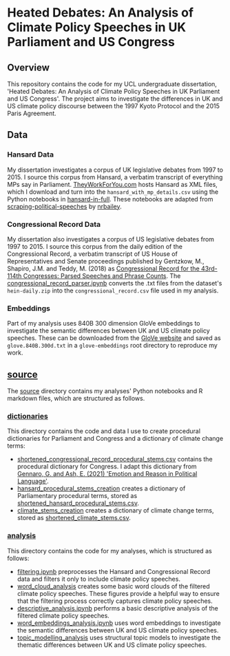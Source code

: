# Heated Debates: An Analysis of Climate Policy Speeches in UK Parliament and US Congress

## Overview

This repository contains the code for my UCL undergraduate dissertation, 'Heated Debates: An Analysis of Climate Policy Speeches in UK Parliament and US Congress'. The project aims to investigate the differences in UK and US climate policy discourse between the 1997 Kyoto Protocol and the 2015 Paris Agreement.

## Data

### Hansard Data

My dissertation investigates a corpus of UK legislative debates from 1997 to 2015. I source this corpus from Hansard, a verbatim transcript of everything MPs say in Parliament. [TheyWorkForYou.com](https://www.theyworkforyou.com/) hosts Hansard as XML files, which I download and turn into the `hansard_with_mp_details.csv` using the Python notebooks in [hansard-in-full](./hansard-in-full/). These notebooks are adapted from [scraping-political-speeches](https://github.com/nrbailey/scraping-political-speeches) by [nrbailey](https://github.com/nrbailey).

### Congressional Record Data

My dissertation also investigates a corpus of US legislative debates from 1997 to 2015. I source this corpus from the daily edition of the Congressional Record, a verbatim transcript of US House of Representatives and Senate proceedings published by Gentzkow, M., Shapiro, J.M. and Teddy, M. (2018) as [Congressional Record for the 43rd-114th Congresses: Parsed Speeches and Phrase Counts](https://data.stanford.edu/congress_text). The [congressional_record_parser.ipynb](./congressional-record/congressional_record_parser.ipynb) converts the .txt files from the dataset's `hein-daily.zip` into the `congressional_record.csv` file used in my analysis.

### Embeddings

Part of my analysis uses 840B 300 dimension GloVe embeddings to investigate the semantic differences between UK and US climate policy speeches. These can be downloaded from the [GloVe website](https://nlp.stanford.edu/projects/glove/) and saved as `glove.840B.300d.txt` in a `glove-embeddings` root directory to reproduce my work.

## [source](./source/)

The [source](./source/) directory contains my analyses' Python notebooks and R markdown files, which are structured as follows.

### [dictionaries](./source/dictionaries/)

This directory contains the code and data I use to create procedural dictionaries for Parliament and Congress and a dictionary of climate change terms:

- [shortened_congressional_record_procedural_stems.csv](/source/dictionaries/dist/shortened_congressional_record_procedural_stems.csv) contains the procedural dictionary for Congress. I adapt this dictionary from [Gennaro, G. and Ash, E. (2021) 'Emotion and Reason in Political Language'](https://doi.org/10.1093/ej/ueab104).
- [hansard_procedural_stems_creation](./source/dictionaries/hansard_procedural_stems_creation.ipynb) creates a dictionary of Parliamentary procedural terms, stored as [shortened_hansard_procedural_stems.csv](/source/dictionaries/dist/shortened_hansard_procedural_stems.csv).
- [climate_stems_creation](./source/dictionaries/climate_stems_creation.ipynb) creates a dictionary of climate change terms, stored as [shortened_climate_stems.csv](/source/dictionaries/dist/shortened_climate_stems.csv).

### [analysis](./source/analysis/)

This directory contains the code for my analyses, which is structured as follows:

- [filtering.ipynb](./source/analysis/filtering.ipynb) preprocesses the Hansard and Congressional Record data and filters it only to include climate policy speeches.
- [word_cloud_analysis](./source/analysis/word_cloud_analysis.ipynb) creates some basic word clouds of the filtered climate policy speeches. These figures provide a helpful way to ensure that the filtering process correctly captures climate policy speeches.
- [descriptive_analysis.ipynb](./source/analysis/descriptive_analysis.ipynb) performs a basic descriptive analysis of the filtered climate policy speeches.
- [word_embeddings_analysis.ipynb](./source/analysis/word_embeddings_analysis.ipynb) uses word embeddings to investigate the semantic differences between UK and US climate policy speeches.
- [topic_modelling_analysis](./source/analysis/topic_modelling_analysis.Rmd) uses structural topic models to investigate the thematic differences between UK and US climate policy speeches.
